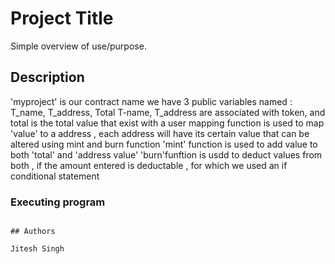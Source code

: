 # Project Title

Simple overview of use/purpose.

## Description

'myproject' is our contract name
we have 3 public variables named : T_name, T_address, Total
T-name, T_address are associated with token, and total is the total value that exist with a user
mapping function is used to map 'value' to a address , each address will have its certain value that can be altered using mint and burn function
'mint' function is used to add value to both 'total' and 'address value'
'burn'funftion is usdd to deduct values from both , if the amount entered is deductable , for which we used an if conditional statement

### Executing program

```clone the repository on remix ide, compile and execute by passing required arguments

## Authors

Jitesh Singh

